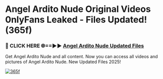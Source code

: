 # Angel Ardito Nude Original Videos 0nlyFans Leaked - Files Updated! (365f)

<h3>🔴 CLICK HERE 🌐==►► <a href="https://tinyurl.com/yrmya6cz" rel="nofollow">Angel Ardito Nude Updated Files</a></h3>

Get Angel Ardito Nude and all content. Now you can access all videos and pictures of Angel Ardito Nude. New Updated Files 2025!

[![365f](https://i.imgur.com/FMdXYCs.gif)](https://tinyurl.com/yrmya6cz)
